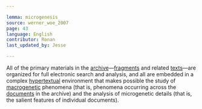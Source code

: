 ```yaml
---

lemma: microgenesis
source: werner_woe_2007
page: 43
language: English
contributor: Ronan
last_updated_by: Jesse

---
```

All of the primary materials in the [archive](archive.html)—[fragments](fragment.html) and related [texts](text.html)—are organized for full electronic search and analysis, and all are embedded in a complex [hypertextual](hypertext.html) environment that makes possible the study of [macrogenetic](macrogenesis.html) phenomena (that is, phenomena occurring across the [documents](document.html) in the archive) and the analysis of microgenetic details (that is, the salient features of individual documents).
